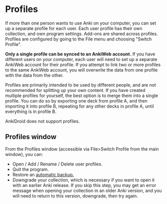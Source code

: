 # Profiles

If more than one person wants to use Anki on your computer, you can set
up a separate profile for each user. Each user profile has their own
collection, and own program settings. Add-ons are shared across profiles.
Profiles are configured by going to the File menu and choosing "Switch Profile".

**Only a single profile can be synced to an AnkiWeb account.**
If you have different users on your computer, each user will
need to set up a separate AnkiWeb account for their profile. If you attempt
to link two or more profiles to the same AnkiWeb account, you will overwrite
the data from one profile with the data from the other.

Profiles are primarily intended to be used by different people, and are not
recommended for splitting up your own content.
If you have created multiple profiles for yourself, the best option is to
merge them into a single profile. You can do so by exporting one deck from
profile A, and then importing it into profile B, repeating for any other decks
in profile A, until everything is in profile B.

AnkiDroid does not support profiles.

## Profiles window

From the Profiles window (accessible via File>Switch Profile from the main window), you can:

- Open / Add / Rename / Delete user profiles.
- Quit the program.
- Restore an [automatic backup.](./files.md#backups)
- Downgrade your collection, which is necessary if you want to open it with
  an earlier Anki release. If you skip this step, you may get an error message
  when opening your collection in an older Anki version, and you will need to
  return to this version, downgrade, then try again.
